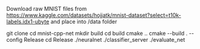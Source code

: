 Download raw MNIST files from https://www.kaggle.com/datasets/hojjatk/mnist-dataset?select=t10k-labels.idx1-ubyte and place into /data folder

git clone
cd mnist-cpp-net
mkdir build
cd build
cmake ..
cmake --build . --config Release
cd Release
./neuralnet
./classifier_server
./evaluate_net


